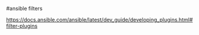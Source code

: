 #ansible filters

https://docs.ansible.com/ansible/latest/dev_guide/developing_plugins.html#filter-plugins
